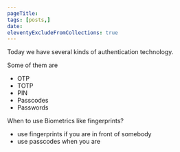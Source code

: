 ```yaml
---
pageTitle: 
tags: [posts,]
date: 
eleventyExcludeFromCollections: true
---
```

Today we have several kinds of authentication technology.

Some of them are
- OTP
- TOTP
- PIN
- Passcodes
- Passwords


When to use Biometrics like fingerprints?
- use fingerprints if you are in front of somebody
- use passcodes when you are 